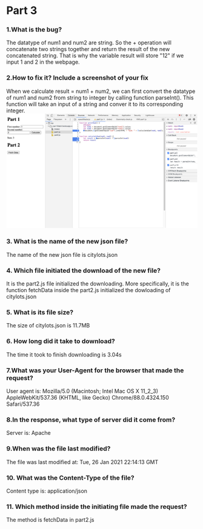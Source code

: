 # Part 3

### 1.What is the bug?
The datatype of num1 and num2 are string. So the + operation will concatenate two strings together and return the result of the new concatenated string. That is why the variable result will store "12" if we input 1 and 2 in the webpage.

### 2.How to fix it? Include a screenshot of your fix
When we calculate result = num1 + num2, we can first convert the datatype of num1 and num2 from string to integer by calling function parseInt(). This function will take an input of a string and conver it to its corresponding integer.
![image info](./fix.png)

### 3. What is the name of the new json file?
The name of the new json file is citylots.json

### 4. Which file initiated the download of the new file?
It is the part2.js file initialized the downloading. More specifically, it is the function fetchData inside the part2.js initialized the dowloading of citylots.json

### 5. What is its file size?
The size of citylots.json is 11.7MB

### 6. How long did it take to download?
The time it took to finish downloading  is 3.04s

### 7.What was your User-Agent for the browser that made the request?
User agent is: Mozilla/5.0 (Macintosh; Intel Mac OS X 11_2_3) AppleWebKit/537.36 (KHTML, like Gecko) Chrome/88.0.4324.150 Safari/537.36

### 8.In the response, what type of server did it come from?
Server is: Apache

### 9.When was the file last modified?
The file was last modified at: Tue, 26 Jan 2021 22:14:13 GMT

### 10. What was the Content-Type of the file?
Content type is: application/json

### 11. Which method inside the initiating file made the request?
The method is fetchData in part2.js